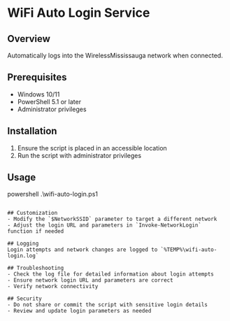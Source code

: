 # WiFi Auto Login Service

## Overview
Automatically logs into the WirelessMississauga network when connected.

## Prerequisites
- Windows 10/11
- PowerShell 5.1 or later
- Administrator privileges

## Installation
1. Ensure the script is placed in an accessible location
2. Run the script with administrator privileges

## Usage
powershell
.\wifi-auto-login.ps1
```

## Customization
- Modify the `$NetworkSSID` parameter to target a different network
- Adjust the login URL and parameters in `Invoke-NetworkLogin` function if needed

## Logging
Login attempts and network changes are logged to `%TEMP%\wifi-auto-login.log`

## Troubleshooting
- Check the log file for detailed information about login attempts
- Ensure network login URL and parameters are correct
- Verify network connectivity

## Security
- Do not share or commit the script with sensitive login details
- Review and update login parameters as needed
```
